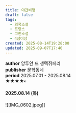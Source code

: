 ```yaml
---
title: 야간비행
draft: false
tags:
  - 외국소설
  - 프랑스
  - 고전소설
  - 4점이상
created: 2025-08-14T19:28:00
updated: 2025-09-07T17:40
---
```

**author** 앙투안 드 생텍쥐페리<br/>
**publisher** 문학동네<br/>
**period** 2025.07.01 - 2025.08.14<br/>
★★★★◐

#### 2025.08.14 (목)
![[IMG_0602.jpeg]]